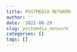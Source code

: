```yaml
---
title: POSTMEDIA NETWORK
author: ''
date: '2022-08-29'
slug: postmedia_network
categories: []
tags: []
---
```

